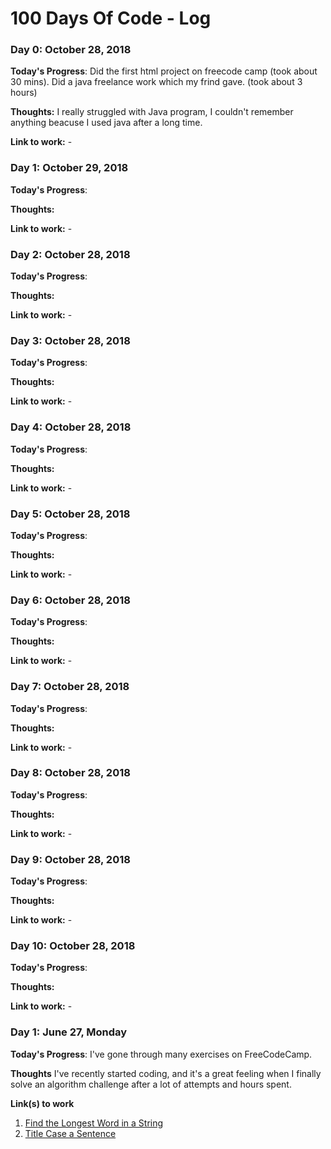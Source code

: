 # 100 Days Of Code - Log

### Day 0: October 28, 2018

**Today's Progress**: Did the first html project on freecode camp (took about 30 mins). Did a java freelance work which my frind gave. (took about 3 hours)

**Thoughts:** I really struggled with Java program, I couldn't remember anything beacuse I used java after a long time.

**Link to work:** -



### Day 1: October 29, 2018

**Today's Progress**: 

**Thoughts:** 

**Link to work:** -



### Day 2: October 28, 2018

**Today's Progress**: 

**Thoughts:** 

**Link to work:** -



### Day 3: October 28, 2018

**Today's Progress**: 

**Thoughts:** 

**Link to work:** -



### Day 4: October 28, 2018

**Today's Progress**: 

**Thoughts:** 

**Link to work:** -



### Day 5: October 28, 2018

**Today's Progress**: 

**Thoughts:** 

**Link to work:** -



### Day 6: October 28, 2018

**Today's Progress**: 

**Thoughts:** 

**Link to work:** -



### Day 7: October 28, 2018

**Today's Progress**: 

**Thoughts:** 

**Link to work:** -



### Day 8: October 28, 2018

**Today's Progress**: 

**Thoughts:** 

**Link to work:** -



### Day 9: October 28, 2018

**Today's Progress**: 

**Thoughts:** 

**Link to work:** -



### Day 10: October 28, 2018

**Today's Progress**: 

**Thoughts:** 

**Link to work:** -




### Day 1: June 27, Monday

**Today's Progress**: I've gone through many exercises on FreeCodeCamp.

**Thoughts** I've recently started coding, and it's a great feeling when I finally solve an algorithm challenge after a lot of attempts and hours spent.

**Link(s) to work**
1. [Find the Longest Word in a String](https://www.freecodecamp.com/challenges/find-the-longest-word-in-a-string)
2. [Title Case a Sentence](https://www.freecodecamp.com/challenges/title-case-a-sentence)
